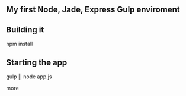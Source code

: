 ## My first Node, Jade, Express Gulp enviroment

## Building it
npm install

## Starting the app
gulp || node app.js

more
